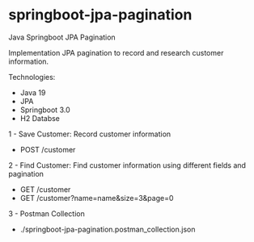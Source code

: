 # springboot-jpa-pagination

Java Springboot JPA Pagination

Implementation JPA pagination to record and research customer information.

Technologies:
 - Java 19
 - JPA 
 - Springboot 3.0
 - H2 Databse

1 - Save Customer: Record customer information
 - POST /customer

2 - Find Customer: Find customer information using different fields and pagination
 - GET /customer
 - GET /customer?name=name&size=3&page=0

3 - Postman Collection
 - ./springboot-jpa-pagination.postman_collection.json
